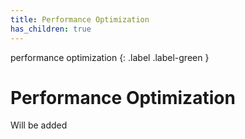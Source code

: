 ```yaml
---
title: Performance Optimization
has_children: true
---
```


performance optimization
{: .label .label-green }

# Performance Optimization


Will be added
